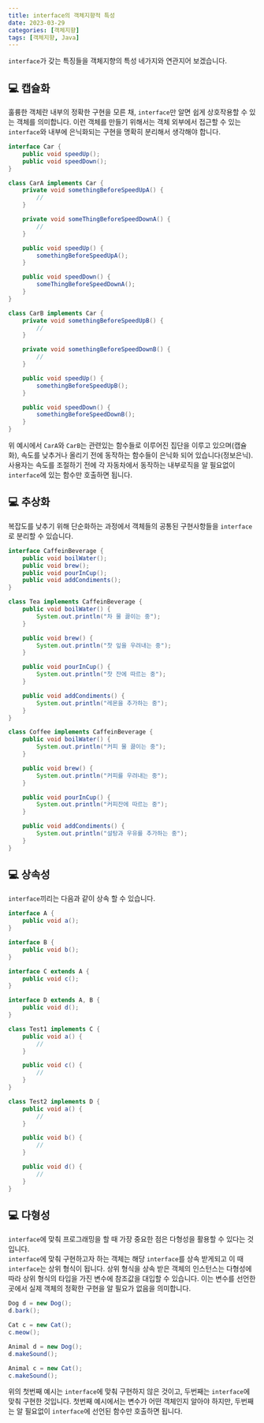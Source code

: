 ```yaml
---
title: interface의 객체지향적 특성
date: 2023-03-29
categories: [객체지향]
tags: [객체지향, Java]
---
```


`interface`가 갖는 특징들을 객체지향의 특성 네가지와 연관지어 보겠습니다.

## 💻 캡슐화

훌륭한 객체란 내부의 정확한 구현을 모른 채, `interface`만 알면 쉽게 상호작용할 수 있는 객체를 의미합니다. 이런 객체를 만들기 위해서는 객체 외부에서 접근할 수 있는 `interface`와 내부에 은닉화되는 구현을 명확히 분리해서 생각해야 합니다.

```java
interface Car {
    public void speedUp();
    public void speedDown();
}

class CarA implements Car {
    private void somethingBeforeSpeedUpA() {
        //
    }

    private void someThingBeforeSpeedDownA() {
        //
    }

    public void speedUp() {
        somethingBeforeSpeedUpA();
    }

    public void speedDown() {
        someThingBeforeSpeedDownA();
    }
}

class CarB implements Car {
    private void somethingBeforeSpeedUpB() {
        //
    }

    private void somethingBeforeSpeedDownB() {
        //
    }

    public void speedUp() {
        somethingBeforeSpeedUpB();
    }

    public void speedDown() {
        somethingBeforeSpeedDownB();
    }
}
```

위 예시에서 `CarA`와 `CarB`는 관련있는 함수들로 이루어진 집단을 이루고 있으며(캡슐화), 속도를 낮추거나 올리기 전에 동작하는 함수들이 은닉화 되어 있습니다(정보은닉). 사용자는 속도를 조절하기 전에 각 자동차에서 동작하는 내부로직을 알 필요없이 `interface`에 있는 함수만 호출하면 됩니다.

## 💻 추상화

복잡도를 낮추기 위해 단순화하는 과정에서 객체들의 공통된 구현사항들을 `interface`로 분리할 수 있습니다.

```java
interface CaffeinBeverage {
    public void boilWater();
    public void brew();
    public void pourInCup();
    public void addCondiments();
}

class Tea implements CaffeinBeverage {
    public void boilWater() {
        System.out.println("차 물 끓이는 중");
    }

    public void brew() {
        System.out.println("찻 잎을 우려내는 중");
    }

    public void pourInCup() {
        System.out.println("찻 잔에 따르는 중");
    }

    public void addCondiments() {
        System.out.println("레몬을 추가하는 중");
    }
}

class Coffee implements CaffeinBeverage {
    public void boilWater() {
        System.out.println("커피 물 끓이는 중");
    }

    public void brew() {
        System.out.println("커피를 우려내는 중");
    }

    public void pourInCup() {
        System.out.println("커피잔에 따르는 중");
    }

    public void addCondiments() {
        System.out.println("설탕과 우유를 추가하는 중");
    }
}
```

## 💻 상속성

`interface`끼리는 다음과 같이 상속 할 수 있습니다.

```java
interface A {
    public void a();
}

interface B {
    public void b();
}

interface C extends A {
    public void c();
}

interface D extends A, B {
    public void d();
}

class Test1 implements C {
    public void a() {
        //
    }

    public void c() {
        //
    }
}

class Test2 implements D {
    public void a() {
        //
    }

    public void b() {
        //
    }

    public void d() {
        //
    }
}
```

## 💻 다형성

`interface`에 맞춰 프로그래밍을 할 때 가장 중요한 점은 다형성을 활용할 수 있다는 것입니다.  
`interface`에 맞춰 구현하고자 하는 객체는 해당 `interface`를 상속 받게되고 이 때 `interface`는 상위 형식이 됩니다. 상위 형식을 상속 받은 객체의 인스턴스는 다형성에 따라 상위 형식의 타입을 가진 변수에 참조값을 대입할 수 있습니다. 이는 변수를 선언한 곳에서 실제 객체의 정확한 구현을 알 필요가 없음을 의미합니다.

```java
Dog d = new Dog();
d.bark();

Cat c = new Cat();
c.meow();
```

```java
Animal d = new Dog();
d.makeSound();

Animal c = new Cat();
c.makeSound();
```

위의 첫번째 예시는 `interface`에 맞춰 구현하지 않은 것이고, 두번째는 `interface`에 맞춰 구현한 것입니다. 첫번째 예시에서는 변수가 어떤 객체인지 알아야 하지만, 두번째는 알 필요없이 `interface`에 선언된 함수만 호출하면 됩니다.
